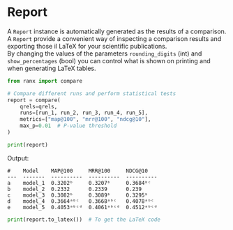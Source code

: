 # Report

A `Report` instance is automatically generated as the results of a comparison.  
A `Report` provide a convenient way of inspecting a comparison results and exporting those il LaTeX for your scientific publications.  
By changing the values of the parameters `rounding_digits` (int) and `show_percentages` (bool) you can control what is shown on printing and when generating LaTeX tables.

```python
from ranx import compare

# Compare different runs and perform statistical tests
report = compare(
    qrels=qrels,
    runs=[run_1, run_2, run_3, run_4, run_5],
    metrics=["map@100", "mrr@100", "ndcg@10"],
    max_p=0.01  # P-value threshold
)

print(report)
```
Output:
```
#    Model    MAP@100     MRR@100     NDCG@10
---  -------  ----------  ----------  ----------
a    model_1  0.3202ᵇ     0.3207ᵇ     0.3684ᵇᶜ
b    model_2  0.2332      0.2339      0.239
c    model_3  0.3082ᵇ     0.3089ᵇ     0.3295ᵇ
d    model_4  0.3664ᵃᵇᶜ   0.3668ᵃᵇᶜ   0.4078ᵃᵇᶜ
e    model_5  0.4053ᵃᵇᶜᵈ  0.4061ᵃᵇᶜᵈ  0.4512ᵃᵇᶜᵈ
```
```python
print(report.to_latex())  # To get the LaTeX code
```